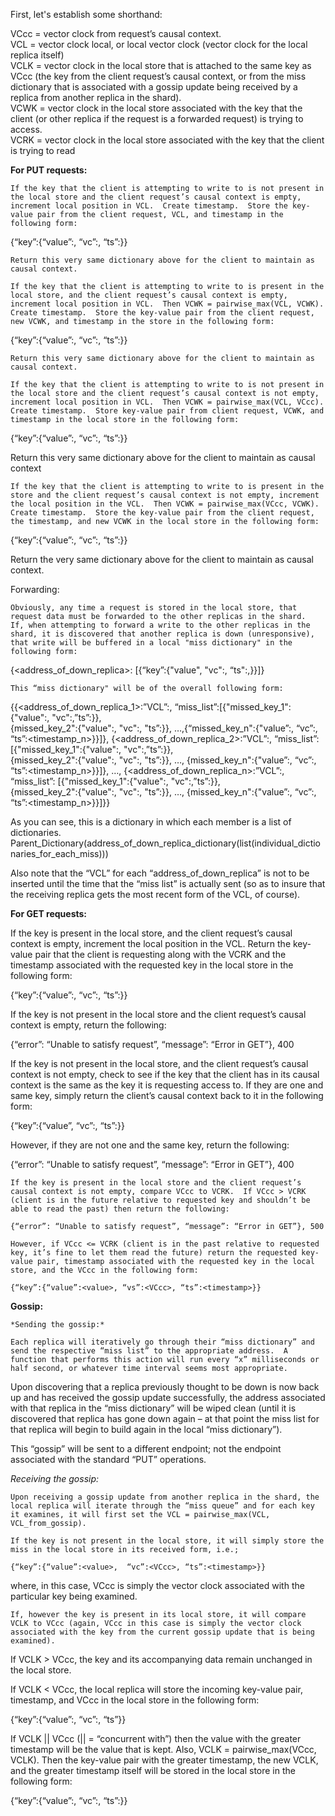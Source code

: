  First, let's establish some shorthand:
 
VCcc  = vector clock from request’s causal context.  
VCL   = vector clock local, or local vector clock (vector clock for the local replica itself)  
VCLK = vector clock in the local store that is attached to the same key as VCcc (the key from the client request’s causal context, or from the miss dictionary that is associated with a gossip update being received by a replica from another replica in the shard).  
VCWK = vector clock in the local store associated with the key that the client (or other replica if the request is a forwarded request) is trying to access.  
VCRK = vector clock in the local store associated with the key that the client is trying to read  

**For PUT requests:**
		
	If the key that the client is attempting to write to is not present in the local store and the client request’s causal context is empty, increment local position in VCL.  Create timestamp.  Store the key-value pair from the client request, VCL, and timestamp in the following form:

{“key”:{“value”:<value>, “vc”:<VCL>, “ts”:<timestamp>}}

	Return this very same dictionary above for the client to maintain as causal context.

	If the key that the client is attempting to write to is present in the local store, and the client request’s causal context is empty, increment local position in VCL.  Then VCWK = pairwise_max(VCL, VCWK).  Create timestamp.  Store the key-value pair from the client request, new VCWK, and timestamp in the store in the following form:

{“key”:{“value”:<value>, “vc”:<VCWK>, “ts”:<timestamp>}}

	Return this very same dictionary above for the client to maintain as causal context.

	If the key that the client is attempting to write to is not present in the local store and the client request’s causal context is not empty, increment local position in VCL.  Then VCWK = pairwise_max(VCL, VCcc).  Create timestamp.  Store key-value pair from client request, VCWK, and timestamp in the local store in the following form:
{“key”:{“value”:<value>, “vc”:<VCWK>, “ts”:<timestamp>}}

Return this very same dictionary above for the client to maintain as causal context

	If the key that the client is attempting to write to is present in the store and the client request’s causal context is not empty, increment the local position in the VCL.  Then VCWK = pairwise_max(VCcc, VCWK).  Create timestamp.  Store the key-value pair from the client request, the timestamp, and new VCWK in the local store in the following form:

{“key”:{“value”:<value>, “vc”:<VCWK>, “ts”:<timestamp>}}

Return the very same dictionary above for the client to maintain as causal context.

Forwarding:

	Obviously, any time a request is stored in the local store, that request data must be forwarded to the other replicas in the shard.  If, when attempting to forward a write to the other replicas in the shard, it is discovered that another replica is down (unresponsive), that write will be buffered in a local "miss dictionary" in the following form:

{<address_of_down_replica>: [{“key”:{"value"<value>, "vc":<VCWK>, “ts":<timestamp>,}}]}

	This “miss dictionary" will be of the overall following form:

{{<address_of_down_replica_1>:”VCL”:<VCL>, “miss\_list”:[{"missed\_key\_1":{"value":<value>, "vc":<VCWK1>,”ts”:<timestamp1>}},  
{missed\_key\_2":{"value":<value>, "vc":<VCWK2>, "ts”:<timestamp2>}}, …,{“missed\_key\_n":{"value”:<value>, “vc”:<VCWKn>, “ts”:<timestamp\_n>}}]}, {<address_of_down_replica_2>:”VCL”:<VCL>, “miss\_list”:[{"missed\_key\_1":{"value":<value>, "vc":<VCWK1>,”ts”:<timestamp1>}},   
{missed\_key\_2":{"value":<value>, "vc":<VCWK2>, "ts”:<timestamp2>}}, …, {missed\_key\_n":{"value”:<value>, “vc”:<VCWKn>, “ts”:<timestamp_n>}}]}, …, {<address_of_down_replica_n>:”VCL”:<VCL>, “miss\_list”: [{"missed\_key\_1":{"value":<value>, "vc":<VCWK1>,”ts”:<timestamp1>}},   
{missed\_key\_2":{"value":<value>, "vc":<VCWK2>, "ts”:<timestamp2>}}, …, {missed\_key\_n":{"value”:<value>, “vc”:<VCWKn>, “ts”:<timestamp_n>}}]}}

As you can see, this is a dictionary in which each member is a list of dictionaries.  Parent\_Dictionary(address\_of\_down\_replica\_dictionary(list(individual\_dictionaries\_for\_each\_miss)))

Also note that the “VCL” for each “address\_of\_down\_replica” is not to be inserted until the time that the “miss list” is actually sent (so as to insure that the receiving replica gets the most recent form of the VCL, of course).

**For GET requests:**

If the key is present in the local store, and the client request’s causal context is empty, increment the local position in the VCL.  Return the key-value pair that the client is requesting along with the VCRK and the timestamp associated with the requested key in the local store in the following form:

{“key”:{“value”:<value>, “vc”:<VCRK>, “ts”:<timestamp>}}

If the key is not present in the local store and the client request’s causal context is empty, return the following: 

{“error”: “Unable to satisfy request”, “message”: “Error in GET”}, 400

If the key is not present in the local store, and the client request’s causal context is not empty, check to see if the key that the client has in its causal context is the same as the key it is requesting access to.  If they are one and same key, simply return the client’s causal context back to it in the following form:

{“key”:{“value”<value>, “vc”:<VCcc>, “ts”:<timestamp>}}

However, if they are not one and the same key, return the following:

{“error”: “Unable to satisfy request”, “message”: “Error in GET”}, 400
	
	If the key is present in the local store and the client request’s causal context is not empty, compare VCcc to VCRK.  If VCcc > VCRK (client is in the future relative to requested key and shouldn’t be able to read the past) then return the following:

	{“error”: “Unable to satisfy request”, “message”: “Error in GET”}, 500
	
	However, if VCcc <= VCRK (client is in the past relative to requested key, it’s fine to let them read the future) return the requested key-value pair, timestamp associated with the requested key in the local store, and the VCcc in the following form:

	{“key”:{“value”:<value>, “vs”:<VCcc>, “ts”:<timestamp>}}

**Gossip:**

	*Sending the gossip:*
	
	Each replica will iteratively go through their “miss dictionary” and send the respective “miss list” to the appropriate address.  A function that performs this action will run every “x” milliseconds or half second, or whatever time interval seems most appropriate.  

Upon discovering that a replica previously thought to be down is now back up and has received the gossip update successfully, the address associated with that replica in the “miss dictionary” will be wiped clean (until it is discovered that replica has gone down again – at that point the miss list for that replica will begin to build again in the local “miss dictionary”).

This “gossip” will be sent to a different endpoint; not the endpoint associated with the standard “PUT” operations.

*Receiving the gossip:*

	Upon receiving a gossip update from another replica in the shard, the local replica will iterate through the “miss queue” and for each key it examines, it will first set the VCL = pairwise_max(VCL, VCL_from_gossip).
  
	If the key is not present in the local store, it will simply store the miss in the local store in its received form, i.e.;

	{“key”:{“value”:<value>,  “vc”:<VCcc>, “ts”:<timestamp>}}

where, in this case, VCcc is simply the vector clock associated with the particular key being examined.

	If, however the key is present in its local store, it will compare VCLK to VCcc (again, VCcc in this case is simply the vector clock associated with the key from the current gossip update that is being examined).  

If VCLK > VCcc, the key and its accompanying data remain unchanged in the local store.  

If VCLK < VCcc, the local replica will store the incoming key-value pair, timestamp, and VCcc in the local store in the following form:

{“key”:{“value”:<value>, “vc”:<VCcc>, “ts”<timestamp>}}

If VCLK || VCcc (|| = “concurrent with”) then the value with the greater timestamp will be the value that is kept.  Also, VCLK = pairwise\_max(VCcc, VCLK).  Then the key-value pair with the greater timestamp, the new VCLK, and the greater timestamp itself will be stored in the local store in the following form:

{“key”:{“value”:<value>, “vc”:<VCLK>, “ts”:<timestamp>}}

